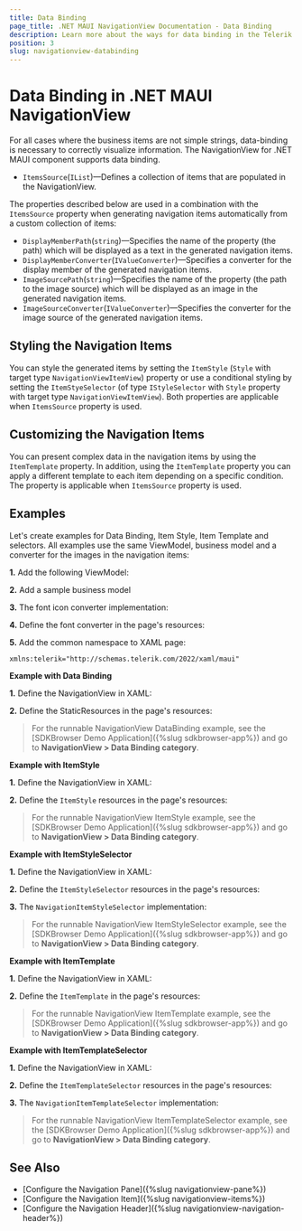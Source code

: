 ```yaml
---
title: Data Binding
page_title: .NET MAUI NavigationView Documentation - Data Binding
description: Learn more about the ways for data binding in the Telerik UI for .NET MAUI NavigationView control.
position: 3
slug: navigationview-databinding
---
```


# Data Binding in .NET MAUI NavigationView

For all cases where the business items are not simple strings, data-binding is necessary to correctly visualize information. The NavigationView for .NET MAUI component supports data binding.

* `ItemsSource`(`IList`)&mdash;Defines a collection of items that are populated in the NavigationView.

The properties described below are used in a combination with the `ItemsSource` property when generating navigation items automatically from a custom collection of items:

* `DisplayMemberPath`(`string`)&mdash;Specifies the name of the property (the path) which will be displayed as a text in the generated navigation items.
* `DisplayMemberConverter`(`IValueConverter`)&mdash;Specifies a converter for the display member of the generated navigation items.
* `ImageSourcePath`(`string`)&mdash;Specifies the name of the property (the path to the image source) which will be displayed as an image in the generated navigation items.
* `ImageSourceConverter`(`IValueConverter`)&mdash;Specifies the converter for the image source of the generated navigation items.

## Styling the Navigation Items

You can style the generated items by setting the `ItemStyle` (`Style` with target type `NavigationViewItemView`) property or use a conditional styling by setting the `ItemStyeSelector` (of type `IStyleSelector` with `Style` property with target type `NavigationViewItemView`). Both properties are applicable when `ItemsSource` property is used.

## Customizing the Navigation Items

You can present complex data in the navigation items by using the `ItemTemplate` property. In addition, using the `ItemTemplate` property you can apply a different template to each item depending on a specific condition. The property is applicable when `ItemsSource` property is used.

## Examples

Let's create examples for Data Binding, Item Style, Item Template and selectors. All examples use the same ViewModel, business model and a converter for the images in the navigation items:

**1.** Add the following ViewModel:

<snippet id='navigationview-databinding-viewmodel' />

**2.** Add a sample business model

<snippet id='navigationview-databinding-dataitem'/>

**3.** The font icon converter implementation:

<snippet id='fonticon-converter'/>

**4.** Define the font converter in the page's resources:

<snippet id='navigationview-databinding-fontconverter-resource'/>

**5.** Add the common namespace to XAML page:

 ```XAML
xmlns:telerik="http://schemas.telerik.com/2022/xaml/maui"
 ```

__Example with Data Binding__

**1.** Define the NavigationView in XAML:

<snippet id='navigationview-databinding-xaml'/>

**2.** Define the StaticResources in the page's resources:

<snippet id='navigationview-databinding-fonts-resources'/>

> For the runnable NavigationView DataBinding example, see the [SDKBrowser Demo Application]({%slug sdkbrowser-app%}) and go to **NavigationView > Data Binding category**.

__Example with ItemStyle__

**1.** Define the NavigationView in XAML:

<snippet id='avigationview-databinding-itemstyle-xaml'/>

**2.** Define the `ItemStyle` resources in the page's resources:

<snippet id='navigationview-databinding-itemstyle'/>

> For the runnable NavigationView ItemStyle example, see the [SDKBrowser Demo Application]({%slug sdkbrowser-app%}) and go to **NavigationView > Data Binding category**.

__Example with ItemStyleSelector__

**1.** Define the NavigationView in XAML:

<snippet id='navigationview-databinding-itemstyleselector-xaml'/>

**2.** Define the `ItemStyleSelector` resources in the page's resources:

<snippet id='navigationview-databinding-itemstyleselector'/>

**3.** The `NavigationItemStyleSelector` implementation:

<snippet id='navigationview-styleselector'/>

> For the runnable NavigationView ItemStyleSelector example, see the [SDKBrowser Demo Application]({%slug sdkbrowser-app%}) and go to **NavigationView > Data Binding category**.

__Example with ItemTemplate__

**1.** Define the NavigationView in XAML:

<snippet id='navigationview-databinding-itemtemplate-xaml'/>

**2.** Define the `ItemTemplate` in the page's resources:

<snippet id='navigationview-databinding-navigationitemtemplate'/>

> For the runnable NavigationView ItemTemplate example, see the [SDKBrowser Demo Application]({%slug sdkbrowser-app%}) and go to **NavigationView > Data Binding category**.

__Example with ItemTemplateSelector__

**1.** Define the NavigationView in XAML:

<snippet id='navigationview-databinding-itemtemplateselector-xaml'/>

**2.** Define the `ItemTemplateSelector` resources in the page's resources:

<snippet id='navigationview-databinding-itemtemplateselector'/>

**3.** The `NavigationItemTemplateSelector` implementation:

<snippet id='navigationview-databinding-templateselector'/>

> For the runnable NavigationView ItemTemplateSelector example, see the [SDKBrowser Demo Application]({%slug sdkbrowser-app%}) and go to **NavigationView > Data Binding category**.

## See Also

- [Configure the Navigation Pane]({%slug navigationview-pane%})
- [Configure the Navigation Item]({%slug navigationview-items%})
- [Configure the Navigation Header]({%slug navigationview-navigation-header%})
